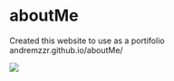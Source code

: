 # aboutMe

Created this website to use as a portifolio</br>
andremzzr.github.io/aboutMe/

![](https://pbs.twimg.com/media/EvjetuvWgAEbOsk?format=jpg&name=small)
